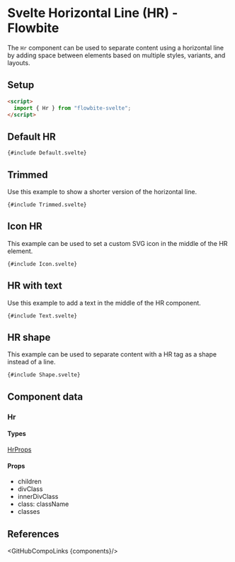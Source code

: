 # Svelte Horizontal Line (HR) - Flowbite

The `Hr` component can be used to separate content using a horizontal line by adding space between elements based on multiple styles, variants, and layouts.

## Setup

```html
<script>
  import { Hr } from "flowbite-svelte";
</script>
```

## Default HR

```svelte
{#include Default.svelte}
```

## Trimmed

Use this example to show a shorter version of the horizontal line.

```svelte
{#include Trimmed.svelte}
```

## Icon HR

This example can be used to set a custom SVG icon in the middle of the HR element.

```svelte
{#include Icon.svelte}
```

## HR with text

Use this example to add a text in the middle of the HR component.

```svelte
{#include Text.svelte}
```

## HR shape

This example can be used to separate content with a HR tag as a shape instead of a line.

```svelte
{#include Shape.svelte}
```

## Component data

### Hr

#### Types

[HrProps](https://github.com/themesberg/flowbite-svelte/blob/main/src/lib/types.ts#L1899)

#### Props

- children
- divClass
- innerDivClass
- class: className
- classes

## References

<GitHubCompoLinks {components}/>
